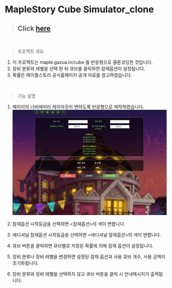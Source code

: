 # MapleStory Cube Simulator_clone

> ## Click [here](https://jungpyolee.github.io/maple_cube_simulator_clone/)

<br/>

> 프로젝트 개요

1.  이 프로젝트는 maple.gazua.in/cube 를 반응형으로 클론코딩한 것입니다.
2.  장비 분류와 레벨을 선택 한 뒤 큐브를 클릭하면 잠재옵션이 설정됩니다.
3.  확률은 메이플스토리 공식홈페이지 공개 자료를 참고하였습니다.

<br/>

> 기능 설명

1. 페이지의 너비에따라 레이아웃이 변하도록 반응형으로 제작하였습니다.
   <img src="./src/mapleclonegif/1.gif">
1. 잠재옵션 시작등급을 선택하면 <잠재옵션>의 색이 변합니다.

1. 에디셔널 잠재옵션 시작등급을 선택하면 <에디셔널 잠재옵션>의 색이 변합니다.
1. 큐브 버튼을 클릭하면 큐브별로 지정된 확률에 의해 잠재 옵션이 설정됩니다.
1. 장비 분류나 장비 레벨을 변경하면 설정된 잠재 옵션과 사용 큐브 개수, 사용 금액이 초기화됩니다.
1. 장비 분류와 장비 레벨을 선택하지 않고 큐브 버튼을 클릭 시 안내메시지가 출력됩니다.
